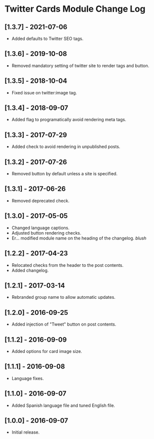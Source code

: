 
# Twitter Cards Module Change Log

## [1.3.7] - 2021-07-06

- Added defaults to Twitter SEO tags.

## [1.3.6] - 2019-10-08

- Removed mandatory setting of twitter site to render tags and button.

## [1.3.5] - 2018-10-04

- Fixed issue on twitter:image tag.

## [1.3.4] - 2018-09-07

- Added flag to programatically avoid rendering meta tags.

## [1.3.3] - 2017-07-29

- Added check to avoid rendering in unpublished posts.

## [1.3.2] - 2017-07-26

- Removed button by default unless a site is specified.

## [1.3.1] - 2017-06-26

- Removed deprecated check.

## [1.3.0] - 2017-05-05

- Changed language captions.
- Adjusted button rendering checks.
- Er... modified module name on the heading of the changelog. *blush*

## [1.2.2] - 2017-04-23

- Relocated checks from the header to the post contents.
- Added changelog.

## [1.2.1] - 2017-03-14

- Rebranded group name to allow automatic updates.

## [1.2.0] - 2016-09-25

- Added injection of "Tweet" button on post contents.

## [1.1.2] - 2016-09-09

- Added options for card image size.

## [1.1.1] - 2016-09-08

- Language fixes.

## [1.1.0] - 2016-09-07

- Added Spanish language file and tuned English file.

## [1.0.0] - 2016-09-07

- Initial release.
